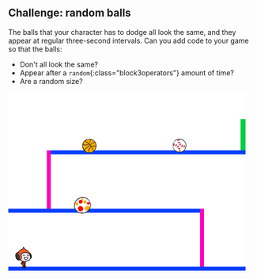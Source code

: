 ## Challenge: random balls

The balls that your character has to dodge all look the same, and they appear at regular three-second intervals. Can you add code to your game so that the balls:

+ Don't all look the same?
+ Appear after a `random`{:class="block3operators"} amount of time?
+ Are a random size?

![снимок экрана](images/dodge-ball-random.png)